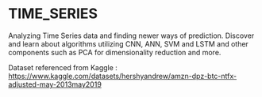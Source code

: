 # TIME_SERIES
Analyzing Time Series data and finding newer ways of prediction. Discover and learn about algorithms utilizing CNN, ANN, SVM and LSTM and other components such as PCA for dimensionality reduction and more.

Dataset referenced from Kaggle : https://www.kaggle.com/datasets/hershyandrew/amzn-dpz-btc-ntfx-adjusted-may-2013may2019 
